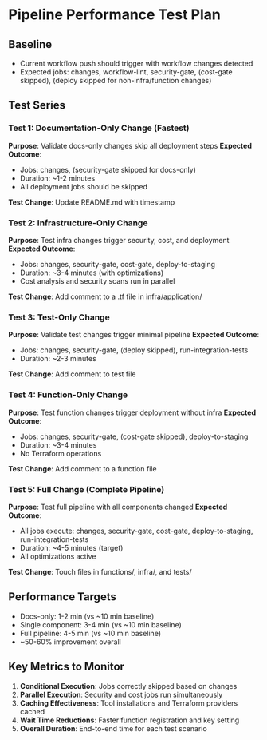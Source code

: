 # Pipeline Performance Test Plan

## Baseline
- Current workflow push should trigger with workflow changes detected
- Expected jobs: changes, workflow-lint, security-gate, (cost-gate skipped), (deploy skipped for non-infra/function changes)

## Test Series

### Test 1: Documentation-Only Change (Fastest)
**Purpose**: Validate docs-only changes skip all deployment steps
**Expected Outcome**: 
- Jobs: changes, (security-gate skipped for docs-only)
- Duration: ~1-2 minutes
- All deployment jobs should be skipped

**Test Change**: Update README.md with timestamp

### Test 2: Infrastructure-Only Change 
**Purpose**: Test infra changes trigger security, cost, and deployment
**Expected Outcome**:
- Jobs: changes, security-gate, cost-gate, deploy-to-staging
- Duration: ~3-4 minutes (with optimizations)
- Cost analysis and security scans run in parallel

**Test Change**: Add comment to a .tf file in infra/application/

### Test 3: Test-Only Change
**Purpose**: Validate test changes trigger minimal pipeline
**Expected Outcome**:
- Jobs: changes, security-gate, (deploy skipped), run-integration-tests
- Duration: ~2-3 minutes

**Test Change**: Add comment to test file

### Test 4: Function-Only Change
**Purpose**: Test function changes trigger deployment without infra
**Expected Outcome**:
- Jobs: changes, security-gate, (cost-gate skipped), deploy-to-staging
- Duration: ~3-4 minutes
- No Terraform operations

**Test Change**: Add comment to a function file

### Test 5: Full Change (Complete Pipeline)
**Purpose**: Test full pipeline with all components changed
**Expected Outcome**:
- All jobs execute: changes, security-gate, cost-gate, deploy-to-staging, run-integration-tests
- Duration: ~4-5 minutes (target)
- All optimizations active

**Test Change**: Touch files in functions/, infra/, and tests/

## Performance Targets
- Docs-only: 1-2 min (vs ~10 min baseline)
- Single component: 3-4 min (vs ~10 min baseline) 
- Full pipeline: 4-5 min (vs ~10 min baseline)
- ~50-60% improvement overall

## Key Metrics to Monitor
1. **Conditional Execution**: Jobs correctly skipped based on changes
2. **Parallel Execution**: Security and cost jobs run simultaneously
3. **Caching Effectiveness**: Tool installations and Terraform providers cached
4. **Wait Time Reductions**: Faster function registration and key setting
5. **Overall Duration**: End-to-end time for each test scenario
